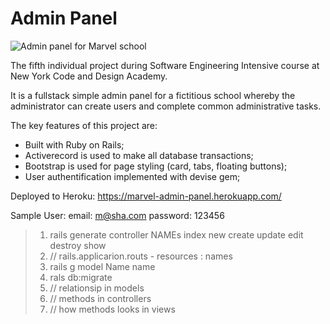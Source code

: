 # Admin Panel

![Admin panel for Marvel school](https://user-images.githubusercontent.com/32076687/41737566-aa0e981a-755d-11e8-928d-035ca1aa187d.jpg)

The fifth individual project during Software Engineering Intensive course at New York Code and Design Academy.

It is a fullstack simple admin panel for a fictitious school whereby the administrator can create users and complete common administrative tasks.

The key features of this project are:

* Built with Ruby on Rails;
* Activerecord is used to make all database transactions;
* Bootstrap is used for page styling (card, tabs, floating buttons);
* User authentification implemented with devise gem;

Deployed to Heroku: https://marvel-admin-panel.herokuapp.com/

Sample User: email: m@sha.com password: 123456


> 1. rails generate controller NAMEs index new create update edit destroy show
> 2. // rails.applicarion.routs - resources : names
> 3. rails g model Name name 
> 4. rals db:migrate
> 5. // relationsip in models
> 6. // methods in controllers
> 7. // how methods looks in views


